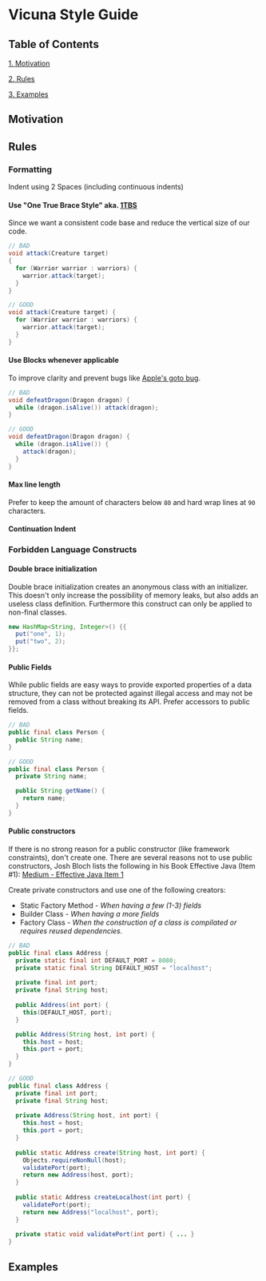 
# Vicuna Style Guide

## Table of Contents
[1. Motivation](#Motivation)   

[2. Rules](#Rules)   

[3. Examples](#Examples)   

## Motivation

## Rules

### Formatting

Indent using 2 Spaces (including continuous indents)

#### Use "One True Brace Style" aka. [1TBS](https://en.wikipedia.org/wiki/Indent_style#Variant:_1TBS)
Since we want a consistent code base and reduce the vertical size of our code.
```java
// BAD  
void attack(Creature target) 
{ 
  for (Warrior warrior : warriors) { 
    warrior.attack(target); 
  } 
}

// GOOD
void attack(Creature target) { 
  for (Warrior warrior : warriors) { 
    warrior.attack(target); 
  } 
}
```
#### Use Blocks whenever applicable
To improve clarity and prevent bugs like [Apple's goto bug](https://dwheeler.com/essays/apple-goto-fail.html#targetText=On%202014%2D02%2D21%20Apple,fail%20goto%20fail%E2%80%9D%20vulnerability).

```java
// BAD  
void defeatDragon(Dragon dragon) { 
  while (dragon.isAlive()) attack(dragon); 
}

// GOOD
void defeatDragon(Dragon dragon) { 
  while (dragon.isAlive()) { 
    attack(dragon); 
  } 
} 
```

#### Max line length
Prefer to keep the amount of characters below `80` and hard wrap lines at `90` characters.

#### Continuation Indent

### Forbidden Language Constructs

#### Double brace initialization
Double brace initialization creates an anonymous class with an initializer. This doesn't only increase the possibility of memory leaks, but also adds an useless class definition. Furthermore this construct can only be applied to non-final classes. 
```java
new HashMap<String, Integer>() {{
  put("one", 1);
  put("two", 2);
}}; 
```

#### Public Fields
While public fields are easy ways to provide exported properties of a data structure, they can not 
be protected against illegal access and may not be removed from a class without breaking its API.
Prefer accessors to public fields.
```java
// BAD
public final class Person {
  public String name;
}

// GOOD
public final class Person {
  private String name;

  public String getName() {
    return name;
  }
}
```

#### Public constructors
If there is no strong reason for a public constructor (like framework constraints), don't create one.
There are several reasons not to use public constructors, Josh Bloch lists the following in his Book Effective Java (Item #1):
[Medium - Effective Java Item 1](https://medium.com/@biratkirat/learning-effective-java-item-1-57f85b93c254)

Create private constructors and use one of the following creators:
  
  - Static Factory Method - *When having a few (1-3) fields* 
  - Builder Class - *When having a more fields*
  - Factory Class - *When the construction of a class is compilated or requires reused dependencies.*

```java
// BAD
public final class Address {
  private static final int DEFAULT_PORT = 8080;
  private static final String DEFAULT_HOST = "localhost";
  
  private final int port;
  private final String host;
  
  public Address(int port) {
    this(DEFAULT_HOST, port);
  }

  public Address(String host, int port) {
    this.host = host;
    this.port = port;
  }
}

// GOOD
public final class Address {
  private final int port;
  private final String host;
  
  private Address(String host, int port) {
    this.host = host;
    this.port = port;
  }
  
  public static Address create(String host, int port) {
    Objects.requireNonNull(host);
    validatePort(port);
    return new Address(host, port);
  }
  
  public static Address createLocalhost(int port) {
	validatePort(port);
	return new Address("localhost", port);
  }
  
  private static void validatePort(int port) { ... }
}
```
## Examples
